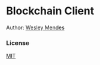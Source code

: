 # Blockchain Client


Author: [Wesley Mendes](https://github.com/WesGtoX)


### License ###

[MIT](LICENSE)
